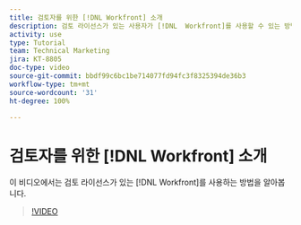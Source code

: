 ```yaml
---
title: 검토자를 위한 [!DNL Workfront] 소개
description: 검토 라이선스가 있는 사용자가 [!DNL  Workfront]를 사용할 수 있는 방법을 알아봅니다.
activity: use
type: Tutorial
team: Technical Marketing
jira: KT-8805
doc-type: video
source-git-commit: bbdf99c6bc1be714077fd94fc3f8325394de36b3
workflow-type: tm+mt
source-wordcount: '31'
ht-degree: 100%

---
```


# 검토자를 위한 [!DNL Workfront] 소개

이 비디오에서는 검토 라이선스가 있는 [!DNL  Workfront]를 사용하는 방법을 알아봅니다.

>[!VIDEO](https://video.tv.adobe.com/v/3438693/?quality=12&learn=on&enablevpops=1&captions=kor)
